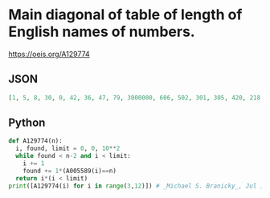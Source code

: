 # Main diagonal of table of length of English names of numbers\.
https://oeis.org/A129774
## JSON
```JSON
[1, 5, 8, 30, 0, 42, 36, 47, 79, 3000000, 606, 502, 301, 305, 420, 218, 181, 176, 233, 367, 578, 2101, 2105, 1607, 1540, 1616, 1311, 1232, 1235, 1298, 1423, 1787, 3348, 3793, 11375, 13358, 13823, 17577, 23339, 23833, 37777, 101398, 103384, 103875, 111478, 113394]
```
## Python
```Python
def A129774(n):
  i, found, limit = 0, 0, 10**2
  while found < n-2 and i < limit:
    i += 1
    found += 1*(A005589(i)==n)
  return i*(i < limit)
print([A129774(i) for i in range(3,12)]) # _Michael S. Branicky_, Jul 13 2020
```
